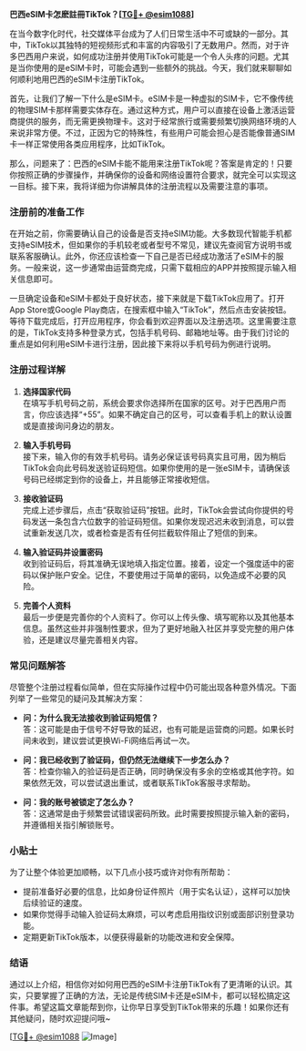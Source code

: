 **巴西eSIM卡怎麽註冊TikTok？[[TG💪+ @esim1088](https://t.me/s/esim1088)]**

在当今数字化时代，社交媒体平台成为了人们日常生活中不可或缺的一部分。其中，TikTok以其独特的短视频形式和丰富的内容吸引了无数用户。然而，对于许多巴西用户来说，如何成功注册并使用TikTok可能是一个令人头疼的问题。尤其是当你使用的是eSIM卡时，可能会遇到一些额外的挑战。今天，我们就来聊聊如何顺利地用巴西的eSIM卡注册TikTok。

首先，让我们了解一下什么是eSIM卡。eSIM卡是一种虚拟的SIM卡，它不像传统的物理SIM卡那样需要实体存在。通过这种方式，用户可以直接在设备上激活运营商提供的服务，而无需更换物理卡。这对于经常旅行或需要频繁切换网络环境的人来说非常方便。不过，正因为它的特殊性，有些用户可能会担心是否能像普通SIM卡一样正常使用各类应用程序，比如TikTok。

那么，问题来了：巴西的eSIM卡能不能用来注册TikTok呢？答案是肯定的！只要你按照正确的步骤操作，并确保你的设备和网络设置符合要求，就完全可以实现这一目标。接下来，我将详细为你讲解具体的注册流程以及需要注意的事项。

### 注册前的准备工作

在开始之前，你需要确认自己的设备是否支持eSIM功能。大多数现代智能手机都支持eSIM技术，但如果你的手机较老或者型号不常见，建议先查阅官方说明书或联系客服确认。此外，你还应该检查一下自己是否已经成功激活了eSIM卡的服务。一般来说，这一步通常由运营商完成，只需下载相应的APP并按照提示输入相关信息即可。

一旦确定设备和eSIM卡都处于良好状态，接下来就是下载TikTok应用了。打开App Store或Google Play商店，在搜索框中输入“TikTok”，然后点击安装按钮。等待下载完成后，打开应用程序，你会看到欢迎界面以及注册选项。这里需要注意的是，TikTok支持多种登录方式，包括手机号码、邮箱地址等。由于我们讨论的重点是如何利用eSIM卡进行注册，因此接下来将以手机号码为例进行说明。

### 注册过程详解

1. **选择国家代码**  
   在填写手机号码之前，系统会要求你选择所在国家的区号。对于巴西用户而言，你应该选择“+55”。如果不确定自己的区号，可以查看手机上的默认设置或是直接询问身边的朋友。

2. **输入手机号码**  
   接下来，输入你的有效手机号码。请务必保证该号码真实且可用，因为稍后TikTok会向此号码发送验证码短信。如果你使用的是一张eSIM卡，请确保该号码已经绑定到你的设备上，并且能够正常接收短信。

3. **接收验证码**  
   完成上述步骤后，点击“获取验证码”按钮。此时，TikTok会尝试向你提供的号码发送一条包含六位数字的验证码短信。如果你发现迟迟未收到消息，可以尝试重新发送几次，或者检查是否有任何拦截软件阻止了短信的到来。

4. **输入验证码并设置密码**  
   收到验证码后，将其准确无误地填入指定位置。接着，设定一个强度适中的密码以保护账户安全。记住，不要使用过于简单的密码，以免造成不必要的风险。

5. **完善个人资料**  
   最后一步便是完善你的个人资料了。你可以上传头像、填写昵称以及其他基本信息。虽然这些并非强制性要求，但为了更好地融入社区并享受完整的用户体验，还是建议尽量完善相关内容。

### 常见问题解答

尽管整个注册过程看似简单，但在实际操作过程中仍可能出现各种意外情况。下面列举了一些常见的疑问及其解决方案：

- **问：为什么我无法接收到验证码短信？**  
  答：这可能是由于信号不好导致的延迟，也有可能是运营商的问题。如果长时间未收到，建议尝试更换Wi-Fi网络后再试一次。

- **问：我已经收到了验证码，但仍然无法继续下一步怎么办？**  
  答：检查你输入的验证码是否正确，同时确保没有多余的空格或其他字符。如果依然无效，可以尝试退出重试，或者联系TikTok客服寻求帮助。

- **问：我的账号被锁定了怎么办？**  
  答：这通常是由于频繁尝试错误密码所致。此时需要按照提示输入新的密码，并遵循相关指引解锁账号。

### 小贴士

为了让整个体验更加顺畅，以下几点小技巧或许对你有所帮助：

- 提前准备好必要的信息，比如身份证件照片（用于实名认证），这样可以加快后续验证的速度。
- 如果你觉得手动输入验证码太麻烦，可以考虑启用指纹识别或面部识别登录功能。
- 定期更新TikTok版本，以便获得最新的功能改进和安全保障。

### 结语

通过以上介绍，相信你对如何用巴西的eSIM卡注册TikTok有了更清晰的认识。其实，只要掌握了正确的方法，无论是传统SIM卡还是eSIM卡，都可以轻松搞定这件事。希望这篇文章能帮到你，让你早日享受到TikTok带来的乐趣！如果你还有其他疑问，随时欢迎提问哦~

[[TG💪+ @esim1088](https://t.me/s/esim1088) ![Image](https://i.postimg.cc/4NQfJmqS/Snipaste-2025-05-13-00-14-12.png)]